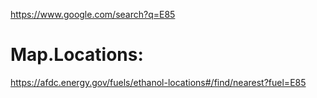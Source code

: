 https://www.google.com/search?q=E85

# Map.Locations:
https://afdc.energy.gov/fuels/ethanol-locations#/find/nearest?fuel=E85
